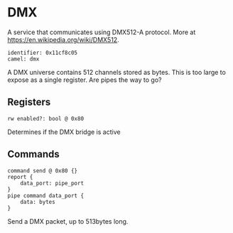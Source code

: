#  DMX

A service that communicates using DMX512-A protocol. More at https://en.wikipedia.org/wiki/DMX512.

    identifier: 0x11cf8c05
    camel: dmx

A DMX universe contains 512 channels stored as bytes. This is too large to expose as a single register. 
Are pipes the way to go?

## Registers

    rw enabled?: bool @ 0x80

Determines if the DMX bridge is active

## Commands

    command send @ 0x80 {}
    report {
        data_port: pipe_port
    }
    pipe command data_port {
        data: bytes
    }    

Send a DMX packet, up to 513bytes long.
